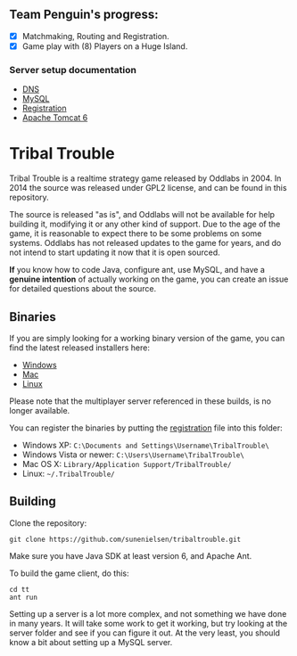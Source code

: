 ## Team Penguin's progress:

- [x] Matchmaking, Routing and Registration.
- [x] Game play with (8) Players on a Huge Island.

### Server setup documentation

- [DNS](dns/DNS.md)
- [MySQL](mysql/MYSQL.md)
- [Registration](registration-files/REGISTRATION.md)
- [Apache Tomcat 6](apache-tomcat/TOMCAT.md)



Tribal Trouble
==============
Tribal Trouble is a realtime strategy game released by Oddlabs in 2004. In 2014 the source was released under GPL2 license, and can be found in this repository.

The source is released "as is", and Oddlabs will not be available for help building it, modifying it or any other kind of support. Due to the age of the game, it is reasonable to expect there to be some problems on some systems. Oddlabs has not released updates to the game for years, and do not intend to start updating it now that it is open sourced.

**If** you know how to code Java, configure ant, use MySQL, and have a **genuine intention** of actually working on the game, you can create an issue for detailed questions about the source.

Binaries
--------
If you are simply looking for a working binary version of the game, you can find the latest released installers here:

- [Windows](https://github.com/sunenielsen/tribaltrouble/blob/master/binaries/TribalTroubleSetup.exe)
- [Mac](https://github.com/sunenielsen/tribaltrouble/blob/master/binaries/TribalTrouble.dmg)
- [Linux](https://github.com/sunenielsen/tribaltrouble/blob/master/binaries/TribalTroubleSetup.sh)

Please note that the multiplayer server referenced in these builds, is no longer available.

You can register the binaries by putting the [registration](https://github.com/sunenielsen/tribaltrouble/blob/master/binaries/registration) file into this folder:
- Windows XP: `C:\Documents and Settings\Username\TribalTrouble\`
- Windows Vista or newer: `C:\Users\Username\TribalTrouble\`
- Mac OS X: `Library/Application Support/TribalTrouble/`
- Linux: `~/.TribalTrouble/`


Building
--------
Clone the repository:
```
git clone https://github.com/sunenielsen/tribaltrouble.git
```
Make sure you have Java SDK at least version 6, and Apache Ant.


To build the game client, do this:
```
cd tt
ant run
```

Setting up a server is a lot more complex, and not something we have done in many years. It will take some work to get it working, but try looking at the server folder and see if you can figure it out. At the very least, you should know a bit about setting up a MySQL server.
